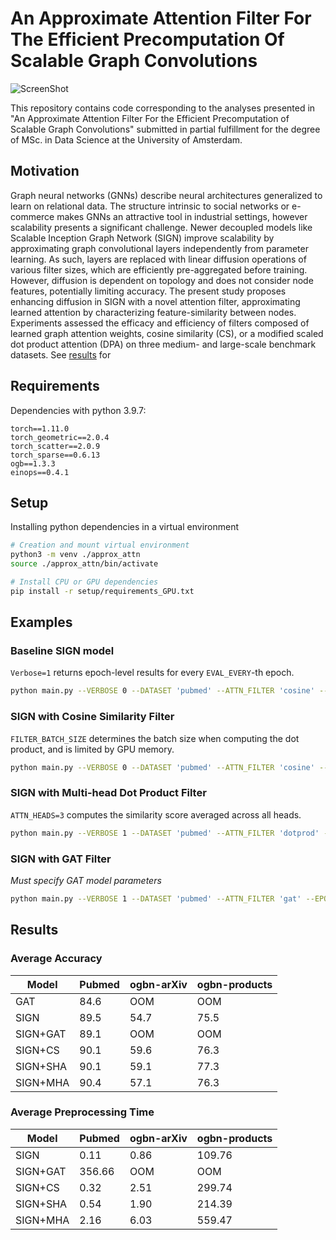 # An Approximate Attention Filter For The Efficient Precomputation Of Scalable Graph Convolutions

![ScreenShot](https://raw.github.com/jah377/ApproximatedAttention/run/report)

This repository contains code corresponding to the analyses presented in "An Approximate Attention Filter For the Efficient Precomputation of Scalable Graph Convolutions" submitted in partial fulfillment for the degree of MSc. in Data Science at the University of Amsterdam.

## Motivation

Graph neural networks (GNNs) describe neural architectures generalized to learn on relational data. The structure intrinsic to social networks or e-commerce makes GNNs an attractive tool in industrial settings, however scalability presents a significant challenge. Newer decoupled models like Scalable Inception Graph Network (SIGN) improve scalability by approximating graph convolutional layers independently from parameter learning. As such, layers are replaced with linear diffusion operations of various filter sizes, which are efficiently pre-aggregated before training. However, diffusion is dependent on topology and does not consider node features, potentially limiting accuracy. The present study proposes enhancing diffusion in SIGN with a novel attention filter, approximating learned attention by characterizing feature-similarity between nodes. Experiments assessed the efficacy and efficiency of filters composed of learned graph attention weights, cosine similarity (CS), or a modified scaled dot product attention (DPA) on three medium- and large-scale benchmark datasets. See [results](#results) for 


## Requirements

Dependencies with python 3.9.7:
```
torch==1.11.0
torch_geometric==2.0.4
torch_scatter==2.0.9
torch_sparse==0.6.13
ogb==1.3.3
einops==0.4.1
```

## Setup

Installing python dependencies in a virtual environment

```bash
# Creation and mount virtual environment
python3 -m venv ./approx_attn
source ./approx_attn/bin/activate

# Install CPU or GPU dependencies 
pip install -r setup/requirements_GPU.txt
```

## Examples

### Baseline SIGN model
`Verbose=1` returns epoch-level results for every `EVAL_EVERY`-th epoch.

```bash
python main.py --VERBOSE 0 --DATASET 'pubmed' --ATTN_FILTER 'cosine' --EPOCHS 10 --EVAL_EVERY 5 --N_RUNS 3 --HOPS 2 --BATCH_SIZE 256 --LEARNING_RATE 1e-3 --WEIGHT_DECAY 1e-7 --INCEPTION_LAYERS 2 --INCEPTION_UNITS 512 --CLASSIFICATION_LAYERS 3 --CLASSIFICATION_UNITS 512 --FEATURE_DROPOUT 0.3 --NODE_DROPOUT 0.3 --BATCH_NORMALIZATION 1
```


### SIGN with Cosine Similarity Filter
`FILTER_BATCH_SIZE` determines the batch size when computing the dot product, and is limited by GPU memory. 

```bash
python main.py --VERBOSE 0 --DATASET 'pubmed' --ATTN_FILTER 'cosine' --EPOCHS 4 --EVAL_EVERY 2 --N_RUNS 1 --HOPS 3 --BATCH_SIZE 512 --LEARNING_RATE 1e-3 --WEIGHT_DECAY 1e-7 --INCEPTION_LAYERS 3 --INCEPTION_UNITS 256 --CLASSIFICATION_LAYERS 2 --CLASSIFICATION_UNITS 512 --FEATURE_DROPOUT 0.3 --NODE_DROPOUT 0.2 --BATCH_NORMALIZATION 1 --FILTER_BATCH_SIZE 100000 --ATTN_NORMALIZATION 1
```

### SIGN with Multi-head Dot Product Filter
`ATTN_HEADS=3` computes the similarity score averaged across all heads. 
```bash
python main.py --VERBOSE 1 --DATASET 'pubmed' --ATTN_FILTER 'dotprod' --EPOCHS 4 --EVAL_EVERY 2 --N_RUNS 1 --HOPS 3 --BATCH_SIZE 512 --LEARNING_RATE 1e-3 --WEIGHT_DECAY 1e-7 --INCEPTION_LAYERS 3 --INCEPTION_UNITS 256 --CLASSIFICATION_LAYERS 2 --CLASSIFICATION_UNITS 512 --FEATURE_DROPOUT 0.3 --NODE_DROPOUT 0.2 --BATCH_NORMALIZATION 1 --FILTER_BATCH_SIZE 100000 --ATTN_HEADS 3 --ATTN_NORMALIZATION 1
```

### SIGN with GAT Filter
*Must specify GAT model parameters*
```bash
python main.py --VERBOSE 1 --DATASET 'pubmed' --ATTN_FILTER 'gat' --EPOCHS 4 --EVAL_EVERY 2 --N_RUNS 1 --HOPS 5 --BATCH_SIZE 64 --LEARNING_RATE 1e-3 --WEIGHT_DECAY 1e-6 --INCEPTION_LAYERS 2 --INCEPTION_UNITS 64 --CLASSIFICATION_LAYERS 3 --CLASSIFICATION_UNITS 512 --FEATURE_DROPOUT 0.0 --NODE_DROPOUT 0.4 --BATCH_NORMALIZATION 1 --GAT_EPOCHS 10 --GAT_BATCH_SIZE 1024 --GAT_LEARNING_RATE 0.01 --GAT_WEIGHT_DECAY 1e-3 --GAT_HIDDEN_UNITS 8 --GAT_NODE_DROPOUT 0.6 --GAT_LAYERS 2 --GAT_HEADS_IN 8 --GAT_HEADS_OUT 8 --GAT_NEIGHBORS 150 --GAT_LR_PATIENCE 5
```


## Results
### Average Accuracy

| Model         | Pubmed        | ogbn-arXiv    | ogbn-products |
| ------------- | ------------- | ------------- | ------------- |
| GAT | 84.6 | OOM | OOM |
| SIGN | 89.5 | 54.7 | 75.5 |
| SIGN+GAT | 89.1 | OOM | OOM |
| SIGN+CS | 90.1 | 59.6 | 76.3 |
| SIGN+SHA | 90.1 | 59.1 | 77.3 |
| SIGN+MHA | 90.4 | 57.1 | 76.3 |

### Average Preprocessing Time
| Model         | Pubmed        | ogbn-arXiv    | ogbn-products |
| ------------- | ------------- | ------------- | ------------- |
| SIGN | 0.11 | 0.86 | 109.76 |
| SIGN+GAT | 356.66 | OOM | OOM |
| SIGN+CS | 0.32 | 2.51 | 299.74 |
| SIGN+SHA | 0.54 | 1.90 | 214.39 |
| SIGN+MHA | 2.16 | 6.03 | 559.47 |
